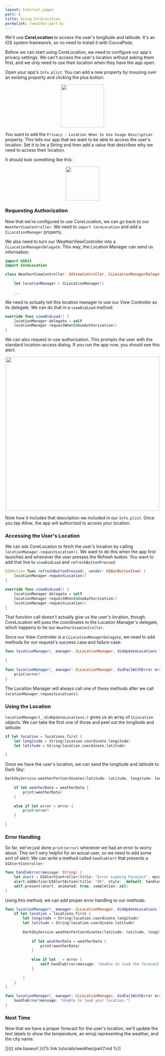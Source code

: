 ```yaml
---
layout: tutorial_pages
part: 6
title: Using CoreLocation
permalink: /weather-part-6/
---
```


We'll use **CoreLocation** to access the user's longitude and latitude. It's an iOS system framework, so no need to install it with CocoaPods. 

Before we can start using CoreLocation, we need to configure our app's privacy settings. We can't access the user's location without asking them first, and we only need to use their location when they have the app open. 

Open your app's `Info.plist`. You can add a new property by mousing over an existing property and clicking the plus button:

<p align="center"> <img src="../images/weather/default plist.png" align="center" height="140px"> </p>

You want to add the `Privacy - Location When In Use Usage Description` property. This tells our app that we want to be able to access the user's location. Set it to be a String and then add a value that describes why we need to access their location.

It should look something like this:

<p align="center"> <img src="../images/weather/final plist.png" align="center" height="110px"> </p>

### Requesting Authorization

Now that we're configured to use CoreLocation, we can go back to our `WeatherViewController`. We need to `import CoreLocation` and add a `CLLocationManager` property. 

We also need to turn our WeatherViewController into a `CLLocationManagerDelegate`. This way, the Location Manager can send us information.

```swift
import UIKit
import CoreLocation

class WeatherViewController: UIViewController, CLLocationManagerDelegate {
    
    let locationManager = CLLocationManager()
    
    ...
```

We need to actually tell this location manager to use our View Controller as its delegate. We can do that in a `viewDidLoad` method:

```swift
override func viewDidLoad() {
    locationManager.delegate = self
    locationManager.requestWhenInUseAuthorization()
}
```

We can also request in-use authorization. This prompts the user with the standard location-access dialog. If you run the app now, you should see this alert:

<p align="center"> <img src="../images/weather/permission%20dialog.png" align="center" height="500px"> </p>

Note how it includes that description we included in our `Info.plist`. Once you tap *Allow*, the app will authorized to access your location.

### Accessing the User's Location

We can ask CoreLocation to fetch the user's location by calling `locationManager.requestLocation()`. We want to do this when the app first launches and whenever the user presses the Refresh button. You want to add that line to `viewDidLoad` and `refreshButtonPressed`:

```swift
@IBAction func refreshButtonPressed(_ sender: UIBarButtonItem) {
    locationManager.requestLocation()
}

override func viewDidLoad() {
    locationManager.delegate = self
    locationManager.requestWhenInUseAuthorization()
    locationManager.requestLocation()
}
```

That function call doesn't actually give us the user's location, though. CoreLocation will pass the coordinates to the Location Manager's delegate, which happens to be our `WeatherViewController`.

Since our View Controller is a `CLLocationManagerDelegate`, we need to add methods for our request's success case and failure case:

```swift
func locationManager(_ manager: CLLocationManager, didUpdateLocations locations: [CLLocation]) {
        
}
    
func locationManager(_ manager: CLLocationManager, didFailWithError error: Error) {
    print(error)
}
```

The Location Manager will always call one of these methods after we call `locationManager.requestLocation()`.

### Using the Location

`locationManager(_:didUpdateLocations:)` gives us an array of `CLLocation` objects. We can take the first one of those and peel out the longitude and latitude:

```swift
if let location = locations.first {
    let longitude = String(location.coordinate.longitude)
    let latitude = String(location.coordinate.latitude)
    
}
```

Once we have the user's location, we can send the longitude and latitude to Dark Sky:

```swift
DarkSkyService.weatherForCoordinates(latitude: latitude, longitude: longitude) { weatherData, error in
    
    if let weatherData = weatherData {
        print(weatherData)
    }
    
    else if let error = error {
        print(error)
    }
    
}
```

### Error Handling

So far, we've just done `print(error)` whenever we had an error to worry about. This isn't very helpful for an actual user, so we need to add some sort of alert. We can write a method called `handleAlert` that presents a `UIAlertController`:

```swift
func handleError(message: String) {
    let alert = UIAlertController(title: "Error Loading Forecast", message: message, preferredStyle: .alert)
    alert.addAction(UIAlertAction(title: "OK", style: .default, handler: nil))
    self.present(alert, animated: true, completion: nil)
}
```

Using this method, we can add proper error handling to our methods:

```swift
func locationManager(_ manager: CLLocationManager, didUpdateLocations locations: [CLLocation]) {
    if let location = locations.first {
        let longitude = String(location.coordinate.longitude)
        let latitude = String(location.coordinate.latitude)
        
        DarkSkyService.weatherForCoordinates(latitude: latitude, longitude: longitude) { weatherData, error in
            
            if let weatherData = weatherData {
                print(weatherData)
            }
            
            else if let _ = error {
                self.handleError(message: "Unable to load the forecast for your location.")
            }
            
        }
    }
}

func locationManager(_ manager: CLLocationManager, didFailWithError error: Error) {
    handleError(message: "Unable to load your location.")
}
```

### Next Time

Now that we have a proper forecast for the user's location, we'll update the text labels to show the temperature, an emoji representing the weather, and the city name.

[]({{ site.baseurl }}{% link tutorials/weather/part7.md %})